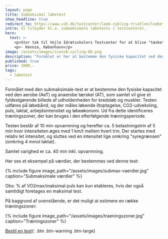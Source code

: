 ```yaml
---
layout: page
title: Submaksimal løbetest
show_headline: true
redirect_to: https://www.vih.dk/testcenter/loeb-cykling-triatlon/loebetest/
intro: Vi tilbyder bl.a. submaksimale løbetests i testcenteret.
hero:
  text: >-
    <p>Stor tak til Vejle Idrætsskolers Testcenter for at blive "tæsket" igennem på løbebåndet. Det kan varmt anbefales!</p>
    <p>- Kennie, København</p>
image: /assets/images/icons8-cycling-80.png
description: "Formålet er her at bestemme den fysiske kapacitet ved den aerobe (AeT) og anaerobe tærskel (AT), som samlet vil give et fyldestgørende billede af udholdenheden for kredsløb og muskler. Testen udføres på løbebånd, og der måles løbende iltoptagelse, CO2-udveksling, puls, laktat, arbejdsintensitet og løbeøkonomi. Ud fra dette identificeres træningszoner, der kan bruges i den efterfølgende træningsperiode."
published: true
price: 1000,-
tags:
  - løbetest
---
```


Formålet med den submaksimale-test er at bestemme den fysiske kapacitet ved den aerobe (AeT) og anaerobe tærskel (AT), som samlet vil give et fyldestgørende billede af udholdenheden for kredsløb og muskler. Testen udføres på løbebånd, og der måles løbende iltoptagelse, CO2-udveksling, puls, laktat, arbejdsintensitet og løbeøkonomi. Ud fra dette identificeres træningszoner, der kan bruges i den efterfølgende træningsperiode.

Testen består af 10 min opvarmning og herefter ca. 5 belastningstrin af 5 min hvor intensiteten øges med 1 km/t mellem hvert trin. Der startes med relativ let intensitet, og sluttes ved en intensitet lige omkring "syregrænsen" (omkring 4 mmol laktat).

Samlet varighed er ca. 40 min inkl. opvarmning.

Her ses et eksempel på værdier, der bestemmes ved denne test:

{% include figure image_path="/assets/images/submax-vaerdier.jpg" caption="Submaksimale værdier" %}

Obs: % af VO2max/maksimal puls kan kun etableres, hvis der også samtidigt foretages en maksimal test.

På baggrund af ovenstående, er det muligt at estimere en række træningszoner:

{% include figure image_path="/assets/images/traeningszoner.jpg" caption="Træningszoner" %}

[Bestil en test](/kontakt){: .btn .btn-warning .btn-large}
